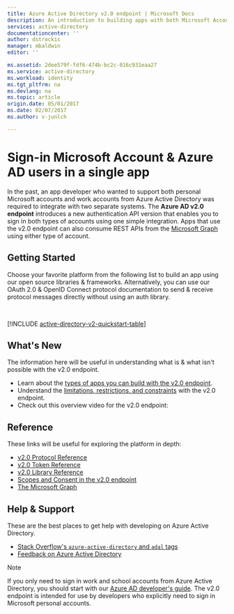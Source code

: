 ```yaml
---
title: Azure Active Directory v2.0 endpoint | Microsoft Docs
description: An introduction to building apps with both Microsoft Account and Azure Active Directory sign-in.
services: active-directory
documentationcenter: ''
author: dstrockis
manager: mbaldwin
editor: ''

ms.assetid: 2dee579f-fdf6-474b-bc2c-016c931eaa27
ms.service: active-directory
ms.workload: identity
ms.tgt_pltfrm: na
ms.devlang: na
ms.topic: article
origin.date: 05/01/2017
ms.date: 02/07/2017
ms.author: v-junlch

---
```

# Sign-in Microsoft Account & Azure AD users in a single app
In the past, an app developer who wanted to support both personal Microsoft accounts and work accounts from Azure Active Directory was required to integrate with two separate systems.  The **Azure AD v2.0 endpoint** introduces a new authentication API version that enables you to sign in both types of accounts using one simple integration.  Apps that use the v2.0 endpoint can also consume REST APIs from the [Microsoft Graph](https://graph.microsoft.io) using either type of account.

## Getting Started
Choose your favorite platform from the following list to build an app using our open source libraries & frameworks.  Alternatively, you can use our OAuth 2.0 & OpenID Connect protocol documentation to send & receive protocol messages directly without using an auth library.

<br />

[!INCLUDE [active-directory-v2-quickstart-table](../../../includes/active-directory-v2-quickstart-table.md)]

## What's New
The information here will be useful in understanding what is & what isn't possible with the v2.0 endpoint.

- Learn about the [types of apps you can build with the v2.0 endpoint](active-directory-v2-flows.md).
- Understand the [limitations, restrictions, and constraints](active-directory-v2-limitations.md) with the v2.0 endpoint.
- Check out this overview video for the v2.0 endpoint:

## Reference
These links will be useful for exploring the platform in depth:

- [v2.0 Protocol Reference](active-directory-v2-protocols.md)
- [v2.0 Token Reference](active-directory-v2-tokens.md)
- [v2.0 Library Reference](active-directory-v2-libraries.md)
- [Scopes and Consent in the v2.0 endpoint](active-directory-v2-scopes.md)
- [The Microsoft Graph](https://graph.microsoft.io)

## Help & Support
These are the best places to get help with developing on Azure Active Directory.

- [Stack Overflow's `azure-active-directory` and `adal` tags](http://stackoverflow.com/questions/tagged/azure-active-directory+or+adal)
- [Feedback on Azure Active Directory](https://feedback.azure.com/forums/169401-azure-active-directory/category/164757-developer-experiences)


> [!NOTE]
> If you only need to sign in work and school accounts from Azure Active Directory, you should start with our [Azure AD developer's guide](active-directory-developers-guide.md).  The v2.0 endpoint is intended for use by developers who explicitly need to sign in Microsoft personal accounts.


